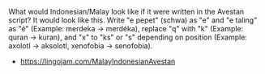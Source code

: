 What would Indonesian/Malay look like if it were written in the Avestan script? It would look like this.
Write "e pepet" (schwa) as "e" and "e taling" as "é" (Example: merdeka → merdéka), replace "q" with "k" (Example: quran → kuran), and "x" to "ks" or "s" depending on position (Example: axolotl → aksolotl, xenofobia → senofobia).
* https://lingojam.com/MalayIndonesianAvestan
